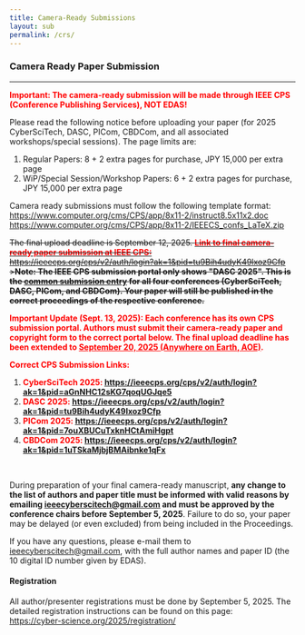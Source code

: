 ```yaml
---
title: Camera-Ready Submissions
layout: sub
permalink: /crs/
---
```


<style>
        .important {
            color: red;
            font-weight: bold;
        }
        .highlight {
            background-color: yellow;
        }
    </style>


<h3>Camera Ready Paper Submission</h3>
<hr/>


<p><font color="red"><b>Important: The camera-ready submission will be made through IEEE CPS (Conference Publishing Services), NOT EDAS! </b></font></p>

<p>
Please read the following notice before uploading your paper (for 2025 CyberSciTech, DASC, PICom, CBDCom, and all associated workshops/special sessions). The page limits are:
  </p>
<p>
<ol><li>Regular Papers: 8 + 2 extra pages for purchase, JPY 15,000 per extra page 
  </li><li>WiP/Special Session/Workshop Papers: 6 + 2 extra pages for purchase, JPY 15,000 per extra page
  </li></ol>
</p>
<p>  
Camera ready submissions must follow the following template format:
<br /><a href="https://www.computer.org/cms/CPS/app/8x11-2/instruct8.5x11x2.doc"><u>https://www.computer.org/cms/CPS/app/8x11-2/instruct8.5x11x2.doc</u></a>
  <br /><a href="https://www.computer.org/cms/CPS/app/8x11-2/IEEECS_confs_LaTeX.zip"><u>https://www.computer.org/cms/CPS/app/8x11-2/IEEECS_confs_LaTeX.zip</u></a>
  </p>
<p> 
<p>
<del>The final upload deadline is September 12, 2025. 
<a href="https://ieeecps.org/cps/v2/auth/login?ak=1&pid=tu9Bih4udyK49lxoz9Cfp" target=_new>
<span class="important">Link to final camera-ready paper submission at IEEE CPS:</span><br>
<u>https://ieeecps.org/cps/v2/auth/login?ak=1&pid=tu9Bih4udyK49lxoz9Cfp</u></a><br>
><b>Note: The IEEE CPS submission portal only shows "DASC 2025". 
This is the <u>common submission entry</u> for all four conferences 
(CyberSciTech, DASC, PICom, and CBDCom). 
Your paper will still be published in the correct proceedings of the respective conference.</b>
</del>
</p>

<p>
<font color="red"><b>
Important Update (Sept. 13, 2025): Each conference has its own CPS submission portal.  
Authors must submit their camera-ready paper and copyright form to the correct portal below.  
The final upload deadline has been extended to <u>September 20, 2025 (Anywhere on Earth, AOE)</u>.
</b></font>
</p>

<p>
<font color="red"><b>
Correct CPS Submission Links:<br>
<ol><li> CyberSciTech 2025: <a href="https://ieeecps.org/cps/v2/auth/login?ak=1&pid=aGnNHC12sKG7qoqUGJqe5" target=_new><u>https://ieeecps.org/cps/v2/auth/login?ak=1&pid=aGnNHC12sKG7qoqUGJqe5</u></a><br>
</li><li> DASC 2025: <a href="https://ieeecps.org/cps/v2/auth/login?ak=1&pid=tu9Bih4udyK49lxoz9Cfp" target=_new><u>https://ieeecps.org/cps/v2/auth/login?ak=1&pid=tu9Bih4udyK49lxoz9Cfp</u></a><br>
</li><li> PICom 2025: <a href="https://ieeecps.org/cps/v2/auth/login?ak=1&pid=7ouXBUCuTxknHCtAmiHgpt" target=_new><u>https://ieeecps.org/cps/v2/auth/login?ak=1&pid=7ouXBUCuTxknHCtAmiHgpt</u></a><br>
</li><li> CBDCom 2025: <a href="https://ieeecps.org/cps/v2/auth/login?ak=1&pid=1uTSkaMjbjBMAibnke1qFx" target=_new><u>https://ieeecps.org/cps/v2/auth/login?ak=1&pid=1uTSkaMjbjBMAibnke1qFx</u></a>
</li></ol>
</b></font>
</p>

<br/>
</p>
<p>
During preparation of your final camera-ready manuscript, <b>any change to the list of authors and paper title must be informed with valid reasons by emailing 
  <a href="mailto:ieeecyberscitech@gmail.com"><u>ieeecyberscitech@gmail.com</u></a>
  and must be approved by the conference chairs before September 5, 2025</b>. Failure to do so, your paper may be delayed (or even excluded) from being included in the Proceedings.
</p>
<p>

If you have any questions, please e-mail them to  <a href="mailto:ieeecyberscitech@gmail.com"><u>ieeecyberscitech@gmail.com</u></a>,  with the full author names and paper ID (the 10 digital ID number given by EDAS).
</p>
<h4>Registration</h4>
<p>
All author/presenter registrations must be done by September 5, 2025. The detailed registration instructions can be found on this page: 
  <br /><a href="https://cyber-science.org/2025/registration/"><u>https://cyber-science.org/2025/registration/</u></a> 
 </p>
